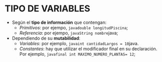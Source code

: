 # TIPO DE VARIABLES

* Según el **tipo de información** que contengan:
    * *Primitivos*: por ejempo, ```javadouble longitudPiscina```;
    * *Referencia*: por ejempo, ```javaString nombre```java;
* Dependiendo de su **mutabilidad**:
    * *Variables*: por ejemplo, ```javaint cantidadLargos = 10```java.
    * *Constantes*: hay que utilizar el modificador final en su declaración. Por ejemplo, ```javafinal int MAXIMO_NUMERO_PLANTAS= 12```;